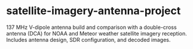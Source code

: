 # satellite-imagery-antenna-project
137 MHz V-dipole antenna build and comparison with a double-cross antenna (DCA) for NOAA and Meteor weather satellite imagery reception. Includes antenna design, SDR configuration, and decoded images.
